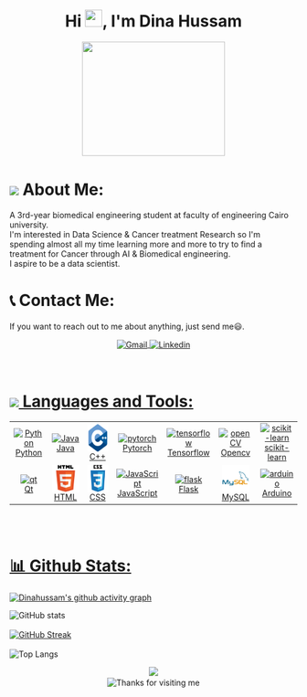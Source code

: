 <h1 align="center">Hi <img src="https://raw.githubusercontent.com/MartinHeinz/MartinHeinz/master/wave.gif" width="30px" height="30px" />, I'm Dina Hussam</h1>

<p align="center">
<img  src="https://user-images.githubusercontent.com/81252117/211005104-2cc07f64-dba7-4e8e-8c98-518e3706b942.gif" width="250" height="200" />
</p>

# <img src="https://media.giphy.com/media/VgCDAzcKvsR6OM0uWg/giphy.gif" width="50"> About Me: 

A 3rd-year biomedical engineering student at faculty of engineering Cairo university.<br>
I'm interested in Data Science & Cancer treatment Research so I'm spending almost all my time learning more and more to try to find a treatment for Cancer through AI & Biomedical engineering.<br>
I aspire to be a data scientist.

# 📞 Contact Me:
If you want to reach out to me about anything, just send me😃.
<div align="center">
 <a href="dinahassem9@gmail.com">
 <img align="center" alt="Gmail" width="130" hight="100" src="https://github.com/Xx-Ashutosh-xX/Xx-Ashutosh-xX/blob/master/assets/icons/gmail.png" /> </a>

 <a href="linkedin.com/in/dina-hussam-aa0697234">
 <img align="center" alt="Linkedin" width="150" hight="100" src="https://github.com/Xx-Ashutosh-xX/Xx-Ashutosh-xX/blob/master/assets/icons/linkedin.png" />
</div>
<br>
<br>

# <img src="https://media.giphy.com/media/WUlplcMpOCEmTGBtBW/giphy.gif" width="30">  Languages and Tools:
 
 <table align="center">
  <tr>
    <td align="center" width="105">
      <a href="https://www.python.org" target="_blank"><img align="center" alt="Python" height ="48px" width="48" src="https://raw.githubusercontent.com/rahul-jha98/github_readme_icons/main/language_and_tools/square/python/python.svg"></a>
      <br>Python
    </td>
    <td align="center" width="105">
      <a href="https://www.java.com" target="_blank"><img align="center" alt="Java" height ="48px" width="48" src="https://raw.githubusercontent.com/rahul-jha98/github_readme_icons/main/language_and_tools/square/java/java.svg"></a>
      <br>Java
    </td>
    <td align="center" width="105">
      <a href="https://www.w3schools.com/cpp/" target="_blank"><img align="center" alt="cpp" height ="48px" width="48" src="https://raw.githubusercontent.com/devicons/devicon/master/icons/cplusplus/cplusplus-original.svg"></a>
      <br>C++
    </td>
    <td align="center" width="105">
      <a href="https://pytorch.org/" target="_blank"> <img align="center" src="https://raw.githubusercontent.com/rahul-jha98/github_readme_icons/main/language_and_tools/square/pytorch/pytorch.svg" alt="pytorch" height="48px" width="48"/> </a> 
      <br>Pytorch
    </td>
    <td align="center" width="105">
      <a href="https://www.tensorflow.org" target="_blank"> <img align="center" src="https://raw.githubusercontent.com/rahul-jha98/github_readme_icons/main/language_and_tools/square/tensorflow/tensorflow.svg" alt="tensorflow" height="48px" width="48"/> </a> 
      <br>Tensorflow
    </td>
    <td align="center" width="105">
      <a href="https://opencv.org/" target="_blank"> <img align="center" src="https://www.vectorlogo.zone/logos/opencv/opencv-icon.svg" alt="openCV" height="48px" width="48"/> </a> 
      <br>Opencv
    </td>
    <td align="center" width="105">
      <a href="https://scikit-learn.org/" target="_blank"> <img align="center" src="https://upload.wikimedia.org/wikipedia/commons/0/05/Scikit_learn_logo_small.svg" alt="scikit-learn" height="48px" width="48"/> </a> 
      <br>scikit-learn
    </td>
   </tr>
   <tr>
    <td align="center" width="105">
      <a href="https://www.qt.io/" target="_blank"> <img align="center" src="https://upload.wikimedia.org/wikipedia/commons/0/0b/Qt_logo_2016.svg" alt="qt" height="48px" width="48"/> </a> 
      <br>Qt
    </td>
    <td align="center" width="105">
      <a href="https://www.w3.org/html/" target="_blank"> <img align="center" alt="html5" height ="48px" width="48"  src="https://raw.githubusercontent.com/devicons/devicon/master/icons/html5/html5-original-wordmark.svg"> </a>
      <br>HTML
    </td>
    <td align="center" width="105"> 
      <a href="https://www.w3schools.com/css/" target="_blank"> <img align="center" alt="css" height ="48px" width="48"  src="https://raw.githubusercontent.com/devicons/devicon/master/icons/css3/css3-original-wordmark.svg"> </a>
      <br>CSS
    </td>
    <td align="center" width="105">
      <a href="https://developer.mozilla.org/en-US/docs/Web/JavaScript" target="_blank"> <img align="center" alt="JavaScript" height ="48px" width="48"  src="https://raw.githubusercontent.com/rahul-jha98/github_readme_icons/main/language_and_tools/square/javascript/javascript.svg"> </a>
      <br>JavaScript
    </td>
    <td align="center"  width="105">
      <a href="https://flask.palletsprojects.com/" target="_blank"> <img align="center" alt="flask" height ="48px" width="48"  src="https://www.vectorlogo.zone/logos/pocoo_flask/pocoo_flask-icon.svg"> </a>
      <br>Flask
    </td>
    <td align="center"  width="105">
      <a href="https://www.mysql.com/" target="_blank"> <img align="center" alt="mysql" height ="48px" width="48"  src="https://raw.githubusercontent.com/devicons/devicon/master/icons/mysql/mysql-original-wordmark.svg"> </a>
      <br>MySQL
    </td>
    <td align="center" width="105">
      <a href="https://www.arduino.cc/" target="_blank"> <img align="center" alt="arduino" height ="48px" width="48"  src="https://cdn.worldvectorlogo.com/logos/arduino-1.svg"> </a>
      <br>Arduino
    </td> 
  </tr>
</table>


<br>
<br>

# 📊 Github Stats:
[![Dinahussam's github activity graph](https://github-readme-activity-graph.cyclic.app/graph?username=Dinahussam&theme=dracula)](https://github.com/Dinahussam/github-readme-activity-graph)
<br>

![GitHub stats](https://github-readme-stats.vercel.app/api?username=Dinahussam&show_icons=true&theme=tokyonight)
<br>
<br>
[![GitHub Streak](http://github-readme-streak-stats.herokuapp.com?user=Dinahussam&theme=tokyonight)](https://git.io/streak-stats)
<br>
<br>
![Top Langs](https://github-readme-stats.vercel.app/api/top-langs/?username=Dinahussam&theme=tokyonight)
<div align="center" >
<img src="https://github-profile-trophy.vercel.app/?username=Dinahussam&theme=tokyonight&margin-w=15" />
<div>
 

<img height="120" alt="Thanks for visiting me" width="100%" src="https://raw.githubusercontent.com/BrunnerLivio/brunnerlivio/master/images/marquee.svg" />
